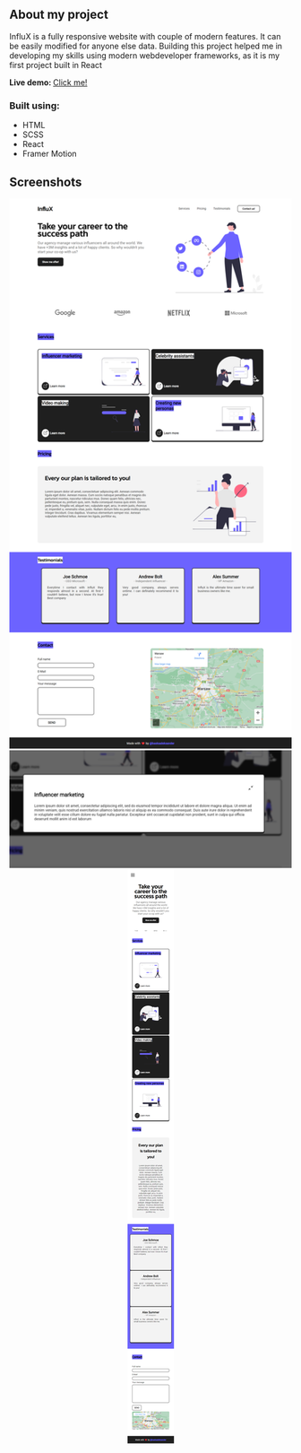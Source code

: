 <h2>About my project</h2>

<p>InfluX is a fully responsive website with couple of modern features. It can be easily modified for anyone else data. Building this project helped me in developing my skills using modern webdeveloper frameworks, as it is my first project built in React</p>

<b>Live demo: </b><a href="https://influ-x.vercel.app/">Click me!</a>

<h3>Built using:</h3>
<ul>
    <li>HTML</li>
    <li>SCSS</li>
    <li>React</li>
    <li>Framer Motion</li>
</ul>

<h2>Screenshots</h2>

<div align='center'>
    <img src='https://github.com/baskaaleksander/InfluX/blob/main/images/desktopview.png?raw=true' />
    <img src='https://github.com/baskaaleksander/InfluX/blob/main/images/modal.png?raw=true' />
    <img src='https://github.com/baskaaleksander/InfluX/blob/main/images/mobileview.png?raw=true' />
</div>
